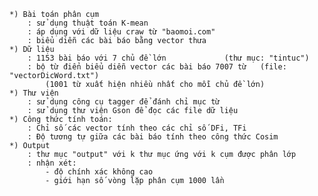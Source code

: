	*) Bài toán phân cụm	
		: sử dụng thuật toán K-mean 
		: áp dụng với dữ liệu craw từ "baomoi.com"
		: biểu diễn các bài báo bằng vector thưa
	*) Dữ liệu
		: 1153 bài báo với 7 chủ đề lớn 			(thư mục: "tintuc")
		: bộ từ điển biểu diễn vector các bài báo 7007 từ	(file: "vectorDicWord.txt")
			(1001 từ xuất hiện nhiều nhất cho mỗi chủ đề lớn)
	*) Thư viện
		: sử dụng công cụ tagger để đánh chỉ mục từ
		: sử dụng thư viện Gson để đọc các file dữ liệu
	*) Công thức tính toán:
		: Chỉ số các vector tính theo các chỉ số DFi, TFi
		: Độ tương tự giữa các bài báo tính theo công thức Cosim
	*) Output
		: thư mục "output" với k thư mục ứng với k cụm được phân lớp
		: nhận xét: 
			- độ chính xác không cao
			- giới hạn số vòng lặp phân cụm 1000 lần
